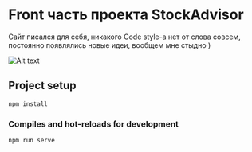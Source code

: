 # Front часть проекта StockAdvisor

Сайт писался для себя, никакого Code style-а нет от слова совсем, постоянно появлялись новые идеи, вообщем мне стыдно )

![Alt text](https://i.ibb.co/93hyXjB/Screenshot-from-2022-01-26-10-50-13.png "Главная StockAdvisor")


## Project setup
```
npm install
```

### Compiles and hot-reloads for development
```
npm run serve
```

